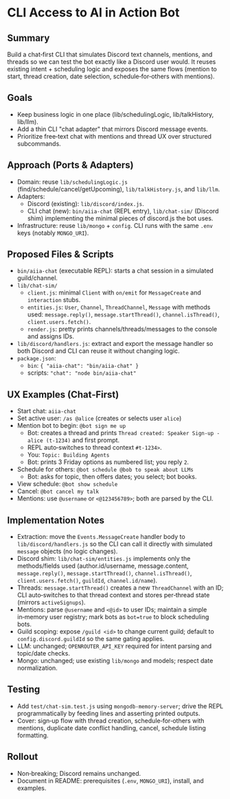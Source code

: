 # CLI Access to AI in Action Bot

## Summary
Build a chat‑first CLI that simulates Discord text channels, mentions, and threads so we can test the bot exactly like a Discord user would. It reuses existing intent + scheduling logic and exposes the same flows (mention to start, thread creation, date selection, schedule‑for‑others with mentions).

## Goals
- Keep business logic in one place (lib/schedulingLogic, lib/talkHistory, lib/llm).
- Add a thin CLI "chat adapter" that mirrors Discord message events.
- Prioritize free‑text chat with mentions and thread UX over structured subcommands.

## Approach (Ports & Adapters)
- Domain: reuse `lib/schedulingLogic.js` (find/schedule/cancel/getUpcoming), `lib/talkHistory.js`, and `lib/llm`.
- Adapters:
  - Discord (existing): `lib/discord/index.js`.
  - CLI chat (new): `bin/aiia-chat` (REPL entry), `lib/chat-sim/` (Discord shim) implementing the minimal pieces of discord.js the bot uses.
- Infrastructure: reuse `lib/mongo` + `config`. CLI runs with the same `.env` keys (notably `MONGO_URI`).

## Proposed Files & Scripts
- `bin/aiia-chat` (executable REPL): starts a chat session in a simulated guild/channel.
- `lib/chat-sim/`
  - `client.js`: minimal `Client` with `on/emit` for `MessageCreate` and `interaction` stubs.
  - `entities.js`: `User`, `Channel`, `ThreadChannel`, `Message` with methods used: `message.reply()`, `message.startThread()`, `channel.isThread()`, `client.users.fetch()`.
  - `render.js`: pretty prints channels/threads/messages to the console and assigns IDs.
- `lib/discord/handlers.js`: extract and export the message handler so both Discord and CLI can reuse it without changing logic.
- `package.json`:
  - `bin`: `{ "aiia-chat": "bin/aiia-chat" }`
  - scripts: `"chat": "node bin/aiia-chat"`

## UX Examples (Chat‑First)
- Start chat: `aiia-chat`
- Set active user: `/as @alice` (creates or selects user `alice`)
- Mention bot to begin: `@bot sign me up`
  - Bot: creates a thread and prints `Thread created: Speaker Sign-up - alice (t-1234)` and first prompt.
  - REPL auto‑switches to thread context `#t-1234>`.
  - You: `Topic: Building Agents`
  - Bot: prints 3 Friday options as numbered list; you reply `2`.
- Schedule for others: `@bot schedule @bob to speak about LLMs`
  - Bot: asks for topic, then offers dates; you select; bot books.
- View schedule: `@bot show schedule`
- Cancel: `@bot cancel my talk`
- Mentions: use `@username` or `<@123456789>`; both are parsed by the CLI.

## Implementation Notes
- Extraction: move the `Events.MessageCreate` handler body to `lib/discord/handlers.js` so the CLI can call it directly with simulated `message` objects (no logic changes).
- Discord shim: `lib/chat-sim/entities.js` implements only the methods/fields used (author.id/username, message.content, `message.reply()`, `message.startThread()`, `channel.isThread()`, `client.users.fetch()`, `guildId`, `channel.id/name`).
- Threads: `message.startThread()` creates a new `ThreadChannel` with an ID; CLI auto‑switches to that thread context and stores per‑thread state (mirrors `activeSignups`).
- Mentions: parse `@username` and `<@id>` to user IDs; maintain a simple in‑memory user registry; mark bots as `bot=true` to block scheduling bots.
- Guild scoping: expose `/guild <id>` to change current guild; default to `config.discord.guildId` so the same gating applies.
- LLM: unchanged; `OPENROUTER_API_KEY` required for intent parsing and topic/date checks.
- Mongo: unchanged; use existing `lib/mongo` and models; respect date normalization.

## Testing
- Add `test/chat-sim.test.js` using `mongodb-memory-server`; drive the REPL programmatically by feeding lines and asserting printed outputs.
- Cover: sign‑up flow with thread creation, schedule‑for‑others with mentions, duplicate date conflict handling, cancel, schedule listing formatting.

## Rollout
- Non‑breaking; Discord remains unchanged.
- Document in README: prerequisites (`.env`, `MONGO_URI`), install, and examples.
